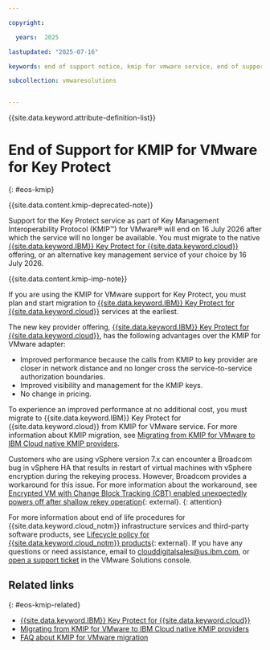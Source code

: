 ```yaml
---

copyright:

  years:  2025

lastupdated: "2025-07-16"

keywords: end of support notice, kmip for vmware service, end of support kmip for vmware, kmip for vmware deprecated, kmip for vmware support

subcollection: vmwaresolutions


---
```


{{site.data.keyword.attribute-definition-list}}

# End of Support for KMIP for VMware for Key Protect
{: #eos-kmip}

{{site.data.content.kmip-deprecated-note}}

Support for the Key Protect service as part of Key Management Interoperability Protocol (KMIP™) for VMware® will end on 16 July 2026 after which the service will no longer be available. You must migrate to the native [{{site.data.keyword.IBM}} Key Protect for {{site.data.keyword.cloud}}](/docs/key-protect) offering, or an alternative key management service of your choice by 16 July 2026.

{{site.data.content.kmip-imp-note}}

If you are using the KMIP for VMware support for Key Protect, you must plan and start migration to [{{site.data.keyword.IBM}} Key Protect for {{site.data.keyword.cloud}}](/docs/key-protect) services at the earliest.

The new key provider offering, [{{site.data.keyword.IBM}} Key Protect for {{site.data.keyword.cloud}}](/docs/key-protect), has the following advantages over the KMIP for VMware adapter:
- Improved performance because the calls from KMIP to key provider are closer in network distance and no longer cross the service-to-service authorization boundaries.
- Improved visibility and management for the KMIP keys.
- No change in pricing.

To experience an improved performance at no additional cost, you must migrate to {{site.data.keyword.IBM}} Key Protect for {{site.data.keyword.cloud}} from KMIP for VMware service. For more information about KMIP migration, see [Migrating from KMIP for VMware to IBM Cloud native KMIP providers](/docs/vmwaresolutions?topic=vmwaresolutions-kmip_migration).

Customers who are using vSphere version 7.x can encounter a Broadcom bug in vSphere HA that results in restart of virtual machines with vSphere encryption during the rekeying process. However, Broadcom provides a workaround for this issue. For more information about the workaround, see [Encrypted VM with Change Block Tracking (CBT) enabled unexpectedly powers off after shallow rekey operation](https://knowledge.broadcom.com/external/article?articleNumber=387897){: external}.
{: attention}

For more information about end of life procedures for {{site.data.keyword.cloud_notm}} infrastructure services and third-party software products, see [Lifecycle policy for {{site.data.keyword.cloud_notm}} products](https://www.ibm.com/cloud/cloud-prod-life){: external}. If you have any questions or need assistance, email to clouddigitalsales@us.ibm.com, or [open a support ticket](/docs/vmwaresolutions?topic=vmwaresolutions-trbl_support) in the VMware Solutions console.

## Related links
{: #eos-kmip-related}

* [{{site.data.keyword.IBM}} Key Protect for {{site.data.keyword.cloud}}](/docs/key-protect)
* [Migrating from KMIP for VMware to IBM Cloud native KMIP providers](/docs/vmwaresolutions?topic=vmwaresolutions-kmip_migration)
* [FAQ about KMIP for VMware migration](/docs/vmwaresolutions?topic=vmwaresolutions-faq-kmip)
